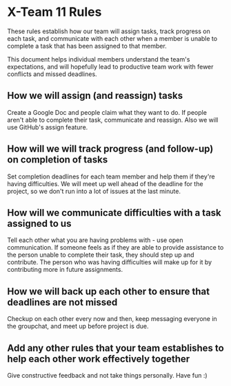 # X-Team 11 Rules

These rules establish how our team will assign tasks,
track progress on each task, and communicate with each other 
when a member is unable to complete a task that has been assigned to that member.

This document helps individual members understand the team's expectations,
and will hopefully lead to productive team work with fewer conflicts
and missed deadlines.

## How we will assign (and reassign) tasks
Create a Google Doc and people claim what they want to do. If people aren't able to complete their task, communicate and reassign. Also we will use GitHub's assign feature.


## How will we will track progress (and follow-up) on completion of tasks
Set completion deadlines for each team member and help them if they're having difficulties. We will meet up well ahead of the deadline for the project, so we don't run into a lot of issues at the last minute.


## How will we communicate difficulties with a task assigned to us
Tell each other what you are having problems with - use open communication. If someone feels as if they are able to provide assistance to the person unable to complete their task, they should step up and contribute. The person who was having difficulties will make up for it by contributing more in future assignments.


## How we will back up each other to ensure that deadlines are not missed
Checkup on each other every now and then, keep messaging everyone in the groupchat, and meet up before project is due.

## Add any other rules that your team establishes to help each other work effectively together
Give constructive feedback and not take things personally. Have fun :)


